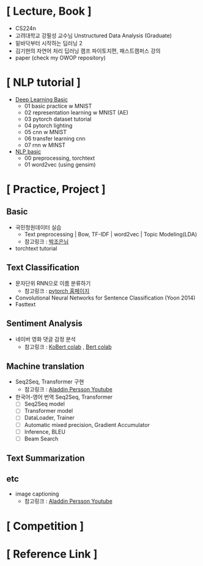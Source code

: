 # [ Lecture, Book ]
- CS224n
- 고려대학교 강필성 교수님 Unstructured Data Analysis (Graduate)
- 밑바닥부터 시작하는 딥러닝 2
- 김기현의 자연어 처리 딥러닝 캠프 파이토치편, 패스트캠퍼스 강의
- paper (check my OWOP repository)

# [ NLP tutorial ]
- [Deep Learning Basic](/deep%20learning%20basic)
  - 01 basic practice w MNIST
  - 02 representation learning w MNIST (AE)
  - 03 pytorch dataset tutorial
  - 04 pytorch lighting
  - 05 cnn w MNIST
  - 06 transfer learning cnn
  - 07 rnn w MINST
- [NLP basic](/NLP%20basic)
  - 00 preprocessing, torchtext
  - 01 word2vec (using gensim)

# [ Practice, Project ]

## Basic
- 국민청원데이터 실습
    - Text preprocessing | Bow, TF-IDF | word2vec | Topic Modeling(LDA)
    - 참고링크 : [박조은님](https://github.com/corazzon)
- torchtext tutorial 

## Text Classification
- 문자단위 RNN으로 이름 분류하기 
    - 참고링크 : [pytorch 홈페이지](https://tutorials.pytorch.kr/intermediate/char_rnn_classification_tutorial.html)
- Convolutional Neural Networks for Sentence Classification (Yoon 2014)
- Fasttext

## Sentiment Analysis 
- 네이버 영화 댓글 감정 분석 
    - 참고링크 : [KoBert colab](https://colab.research.google.com/github/SKTBrain/KoBERT/blob/master/scripts/NSMC/naver_review_classifications_pytorch_kobert.ipynb) , [Bert colab](https://colab.research.google.com/drive/1tIf0Ugdqg4qT7gcxia3tL7und64Rv1dP#scrollTo=DbsNMA8Idc3K)

## Machine translation
- Seq2Seq, Transformer 구현
    - 참고링크 : [Aladdin Persson Youtube](https://www.youtube.com/channel/UCkzW5JSFwvKRjXABI-UTAkQ)
- 한국어-영어 번역 Seq2Seq, Transformer
  - [ ] Seq2Seq model
  - [ ] Transformer model
  - [ ] DataLoader, Trainer 
  - [ ] Automatic mixed precision, Gradient Accumulator
  - [ ] Inference, BLEU
  - [ ] Beam Search

## Text Summarization

## etc 
- image captioning 
    - 참고링크 : [Aladdin Persson Youtube](https://github.com/AladdinPerzon/Machine-Learning-Collection/tree/master/ML/Pytorch/more_advanced/image_captioning)

# [ Competition ]

# [ Reference Link ]